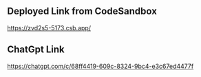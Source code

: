 ## Deployed Link from CodeSandbox
https://zvd2s5-5173.csb.app/

## ChatGpt Link
https://chatgpt.com/c/68ff4419-609c-8324-9bc4-e3c67ed4477f
